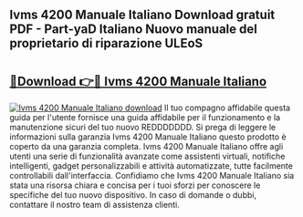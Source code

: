 ## Ivms 4200 Manuale Italiano Download gratuit PDF - Part-yaD Italiano Nuovo manuale del proprietario di riparazione ULEoS

# <h2><a href="http://dfea8n1.blite.top/?on=Ivms+4200+Manuale+Italiano">🔗Download 👉🔴 Ivms 4200 Manuale Italiano</a></h2>

[![Ivms 4200 Manuale Italiano download](https://i.imgur.com/lujVjoI.png)](http://dfea8n1.blite.top/?on=Ivms+4200+Manuale+Italiano)
Il tuo compagno affidabile questa guida per l'utente fornisce una guida affidabile per il funzionamento e la manutenzione sicuri del tuo nuovo REDDDDDDD. Si prega di leggere le informazioni sulla garanzia Ivms 4200 Manuale Italiano questo prodotto è coperto da una garanzia completa. Ivms 4200 Manuale Italiano offre agli utenti una serie di funzionalità avanzate come assistenti virtuali, notifiche intelligenti, gadget personalizzabili e attività automatizzate, tutte facilmente controllabili dall'interfaccia. Confidiamo che Ivms 4200 Manuale Italiano sia stata una risorsa chiara e concisa per i tuoi sforzi per conoscere le specifiche del tuo nuovo dispositivo. In caso di domande o dubbi, contattare il nostro team di assistenza clienti.
